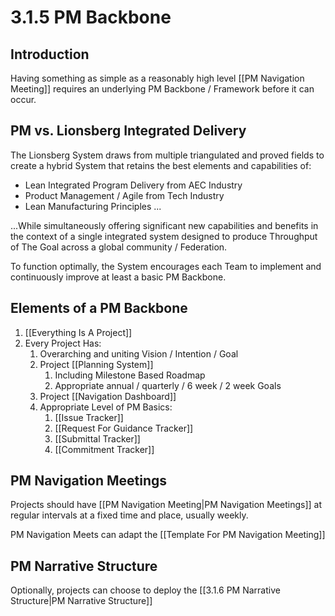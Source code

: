 # 3.1.5 PM Backbone
## Introduction
Having something as simple as a reasonably high level [[PM Navigation Meeting]] requires an underlying PM Backbone / Framework before it can occur. 

## PM vs. Lionsberg Integrated Delivery 
The Lionsberg System draws from multiple triangulated and proved fields to create a hybrid System that retains the best elements and capabilities of: 

- Lean Integrated Program Delivery from AEC Industry  
- Product Management / Agile from Tech Industry  
- Lean Manufacturing Principles ... 

...While simultaneously offering significant new capabilities and benefits in the context of a single integrated system designed to produce Throughput of The Goal across a global community / Federation. 

To function optimally, the System encourages each Team to implement and continuously improve at least a basic PM Backbone. 

## Elements of a PM Backbone
1.  [[Everything Is A Project]]
2. Every Project Has: 
	1. Overarching and uniting Vision / Intention / Goal
	2. Project [[Planning System]] 
		1. Including Milestone Based Roadmap
		2. Appropriate annual / quarterly / 6 week / 2 week Goals
	3. Project [[Navigation Dashboard]]  
	4. Appropriate Level of PM Basics: 
		1. [[Issue Tracker]]  
		2. [[Request For Guidance Tracker]]  
		3. [[Submittal Tracker]] 
		4. [[Commitment Tracker]] 

## PM Navigation Meetings
Projects should have [[PM Navigation Meeting|PM Navigation Meetings]] at regular intervals at a fixed time and place, usually weekly. 

PM Navigation Meets can adapt the [[Template For PM Navigation Meeting]]

## PM Narrative Structure
Optionally, projects can choose to deploy the [[3.1.6 PM Narrative Structure|PM Narrative Structure]]




